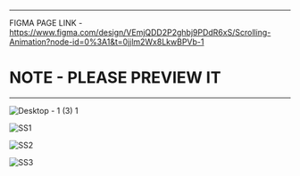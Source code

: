-----------------------------------------------------------------------------------------

FIGMA PAGE LINK - https://www.figma.com/design/VEmjQDD2P2ghbj9PDdR6xS/Scrolling-Animation?node-id=0%3A1&t=0jjlm2Wx8LkwBPVb-1
# NOTE - PLEASE PREVIEW IT
------------------------------------------------------------------------------------------

![Desktop - 1 (3) 1](https://github.com/bosesupriyo/Figma-scroll-effect/assets/124809398/ec671b8e-6714-4303-b0b4-50c38e0eec1f)

![SS1](https://github.com/bosesupriyo/Figma-scroll-effect/assets/124809398/b9d74e35-2662-45d4-b5e8-ca1aecffc918)

![SS2](https://github.com/bosesupriyo/Figma-scroll-effect/assets/124809398/e9b85b64-960a-4586-b3c0-4c4ccd590c49)

![SS3](https://github.com/bosesupriyo/Figma-scroll-effect/assets/124809398/a26f70c0-0423-4ebe-b312-9946949da5d5)
